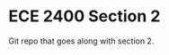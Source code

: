 
ECE 2400 Section 2
==========================================================================

Git repo that goes along with section 2.

